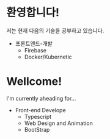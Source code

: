 # 환영합니다!
저는 현재 다음의 기술을 공부하고 있습니다.
* 프론트엔드-개발
  * Firebase
  * Docker/Kubernetic

# Wellcome!
I'm currently aheading for...

* Front-end Develope
  * Typescript
  * Web Design and Animation
  * BootStrap
